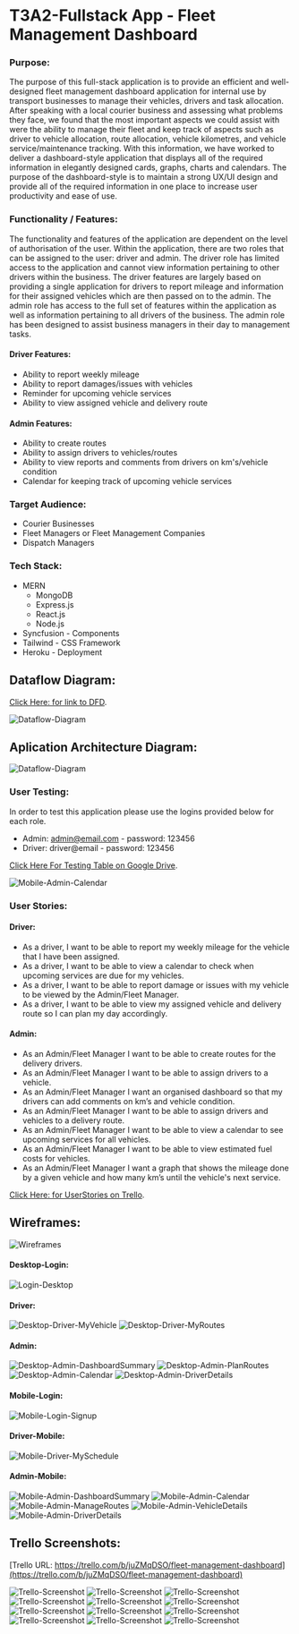 # T3A2-Fullstack App - Fleet Management Dashboard

### Purpose:
The purpose of this full-stack application is to provide an efficient and well-designed fleet management dashboard application for internal use by transport businesses to manage their vehicles, drivers and task allocation. After speaking with a local courier business and assessing what problems they face, we found that the most important aspects we could assist with were the ability to manage their fleet and keep track of aspects such as driver to vehicle allocation, route allocation, vehicle kilometres, and vehicle service/maintenance tracking. With this information, we have worked to deliver a dashboard-style application that displays all of the required information in elegantly designed cards, graphs, charts and calendars. The purpose of the dashboard-style is to maintain a strong UX/UI design and provide all of the required information in one place to increase user productivity and ease of use. 

### Functionality / Features:
The functionality and features of the application are dependent on the level of authorisation of the user. Within the application, there are two roles that can be assigned to the user: driver and admin. The driver role has limited access to the application and cannot view information pertaining to other drivers within the business. The driver features are largely based on providing a single application for drivers to report mileage and information for their assigned vehicles which are then passed on to the admin. The admin role has access to the full set of features within the application as well as information pertaining to all drivers of the business. The admin role has been designed to assist business managers in their day to management tasks.

#### Driver Features:
-   Ability to report weekly mileage
-   Ability to report damages/issues with vehicles
-   Reminder for upcoming vehicle services
-   Ability to view assigned vehicle and delivery route


#### Admin Features:
-   Ability to create routes
-   Ability to assign drivers to vehicles/routes
-   Ability to view reports and comments from drivers on km's/vehicle condition
-   Calendar for keeping track of upcoming vehicle services


### Target Audience:
- Courier Businesses
- Fleet Managers or Fleet Management Companies
- Dispatch Managers

### Tech Stack:
-   MERN
    -   MongoDB
    -   Express.js
    -   React.js
    -   Node.js
- Syncfusion - Components
- Tailwind - CSS Framework
- Heroku - Deployment



## Dataflow Diagram:
[Click Here: for link to DFD](https://www.figma.com/file/yYl4y2torN6Cd1u7ivQRUc/DFD-Fleet-Management-App?node-id=0%3A1).

<img src="src/docs/images/DFD.png" alt="Dataflow-Diagram" title="DFD" width=/>

## Aplication Architecture Diagram:

<img src="src/docs/images/AAD.png" alt="Dataflow-Diagram" title="DFD" width=/>

### User Testing:
In order to test this application please use the logins provided below for each role.

- Admin: admin@email.com - password: 123456
- Driver: driver@email - password: 123456

[Click Here For Testing Table on Google Drive](https://docs.google.com/spreadsheets/d/10bOoYQT4HXajCUm3AfPUTGJvFdl1Tl3bzU4K1GOKsBI/edit#gid=0).

<img src="src/docs/images/FleetDASH-Testing.png" alt="Mobile-Admin-Calendar" title="Mobile-Admin-Calendar" width=/>

### User Stories:

#### Driver:
-   As a driver, I want to be able to report my weekly mileage for the vehicle that I have been assigned.
-   As a driver, I want to be able to view a calendar to check when upcoming services are due for my vehicles.
-   As a driver, I want to be able to report damage or issues with my vehicle to be viewed by the Admin/Fleet Manager.
-   As a driver, I want to be able to view my assigned vehicle and delivery route so I can plan my day accordingly.

#### Admin:
-   As an Admin/Fleet Manager I want to be able to create routes for the delivery drivers.
-   As an Admin/Fleet Manager I want to be able to assign drivers to a vehicle.
-   As an Admin/Fleet Manager I want an organised dashboard so that my drivers can add comments on km’s and vehicle condition.
-   As an Admin/Fleet Manager I want to be able to assign drivers and vehicles to a delivery route.
-   As an Admin/Fleet Manager I want to be able to view a calendar to see upcoming services for all vehicles.
-   As an Admin/Fleet Manager I want to be able to view estimated fuel costs for vehicles.
-   As an Admin/Fleet Manager I want a graph that shows the mileage done by a given vehicle and how many km’s until the vehicle's next service.

[Click Here: for UserStories on Trello](https://trello.com/b/juZMqDSO/fleet-management-dashboard).

## Wireframes:

<img src="src/docs/images/Wireframes.png" alt="Wireframes" title="Wireframes" width=/>

#### Desktop-Login:
<img src="src/docs/images/Login-Desktop.png" alt="Login-Desktop" title="Login-Desktop" width=/>

#### Driver:
<img src="src/docs/images/Desktop-Driver-MyVehicle.png" alt="Desktop-Driver-MyVehicle" title="Desktop-Driver-MyVehicle" width=/>

<img src="src/docs/images/Desktop-Driver-MyRoutes.png" alt="Desktop-Driver-MyRoutes" title="Desktop-Driver-MyRoutes" width=/>

#### Admin:
<img src="src/docs/images/Desktop-Admin-DashboardSummary.png" alt="Desktop-Admin-DashboardSummary" title="Desktop-Admin-DashboardSummary" width=/>

<img src="src/docs/images/Desktop-Admin-PlanRoutes.png" alt="Desktop-Admin-PlanRoutes" title="Desktop-Admin-PlanRoutes" width=/>

<img src="src/docs/images/Desktop-Admin-Calendar.png" alt="Desktop-Admin-Calendar" title="Desktop-Admin-Calendar" width=/>

<img src="src/docs/images/Desktop-Admin-DriverDetails.png" alt="Desktop-Admin-DriverDetails" title="Desktop-Admin-DriverDetails" width=/>

#### Mobile-Login:

<img src="src/docs/images/Mobile-Login-Signup.png" alt="Mobile-Login-Signup" title="Mobile-Login-Signup" width=/>

#### Driver-Mobile:
<img src="src/docs/images/Mobile-Driver-MySchedule.png" alt="Mobile-Driver-MySchedule" title="Mobile-Driver-MySchedule" width=/>

#### Admin-Mobile:

<img src="src/docs/images/Mobile-Admin-DashboardSummary.png" alt="Mobile-Admin-DashboardSummary" title="Mobile-Admin-DashboardSummary" width=/>

<img src="src/docs/images/Mobile-Admin-Calendar.png" alt="Mobile-Admin-Calendar" title="Mobile-Admin-Calendar" width=/>

<img src="src/docs/images/Mobile-Admin-ManageRoutes.png" alt="Mobile-Admin-ManageRoutes" title="Mobile-Admin-ManageRoutes" width=/>

<img src="src/docs/images/Mobile-Admin-VehicleDetails.png" alt="Mobile-Admin-VehicleDetails" title="Mobile-Admin-VehicleDetails" width=/>

<img src="src/docs/images/Mobile-Admin-DriverDetails.png" alt="Mobile-Admin-DriverDetails" title="Mobile-Admin-DriverDetails" width=/>

## Trello Screenshots:
[Trello URL: https://trello.com/b/juZMqDSO/fleet-management-dashboard](https://trello.com/b/juZMqDSO/fleet-management-dashboard)

<img src="src/docs/images/1.png" alt="Trello-Screenshot" title="Trello-Screenshot" width=/>
<img src="src/docs/images/2.png" alt="Trello-Screenshot" title="Trello-Screenshot" width=/>
<img src="src/docs/images/3.png" alt="Trello-Screenshot" title="Trello-Screenshot" width=/>
<img src="src/docs/images/4.png" alt="Trello-Screenshot" title="Trello-Screenshot" width=/>
<img src="src/docs/images/5.png" alt="Trello-Screenshot" title="Trello-Screenshot" width=/>
<img src="src/docs/images/6.png" alt="Trello-Screenshot" title="Trello-Screenshot" width=/>
<img src="src/docs/images/7.png" alt="Trello-Screenshot" title="Trello-Screenshot" width=/>
<img src="src/docs/images/8.png" alt="Trello-Screenshot" title="Trello-Screenshot" width=/>
<img src="src/docs/images/9.png" alt="Trello-Screenshot" title="Trello-Screenshot" width=/>
<img src="src/docs/images/10.png" alt="Trello-Screenshot" title="Trello-Screenshot" width=/>
<img src="src/docs/images/11.png" alt="Trello-Screenshot" title="Trello-Screenshot" width=/>
<img src="src/docs/images/12.png" alt="Trello-Screenshot" title="Trello-Screenshot" width=/>